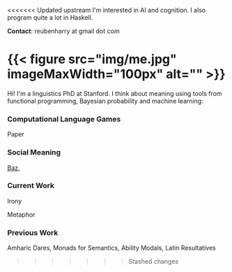 <<<<<<< Updated upstream
I'm interested in AI and cognition. I also program quite a lot in Haskell.

**Contact**: reubenharry at gmail dot com

{{< figure src="img/me.jpg" imageMaxWidth="100px" alt=""  >}}
=======
Hi! I'm a linguistics PhD at Stanford. I think about meaning using tools from functional programming, Bayesian probability and machine learning:

### Computational Language Games

Paper

### Social Meaning

[Baz](https://www.google.com),

### Current Work

Irony

Metaphor

### Previous Work

Amharic Dares, Monads for Semantics, Ability Modals, Latin Resultatives
>>>>>>> Stashed changes
